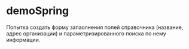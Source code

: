 # demoSpring

Попытка создать форму запаолнения полей справочника (название, адрес организации) и параметризированного поиска по нему информации.
